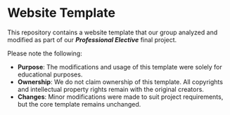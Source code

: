 # Website Template
This repository contains a website template that our group analyzed and modified as part of our **_Professional Elective_** final project.

Please note the following:

- **Purpose**: The modifications and usage of this template were solely for educational purposes.
- **Ownership**: We do not claim ownership of this template. All copyrights and intellectual property rights remain with the original creators.
- **Changes**: Minor modifications were made to suit project requirements, but the core template remains unchanged.

